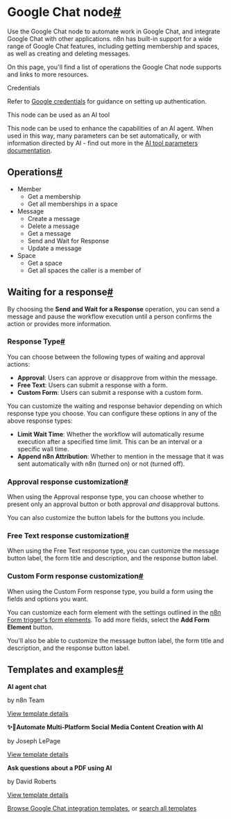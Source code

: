 [](https://github.com/n8n-io/n8n-docs/edit/main/docs/integrations/builtin/app-nodes/n8n-nodes-base.googlechat.md "Edit this page")

# Google Chat node[#](#google-chat-node "Permanent link")

Use the Google Chat node to automate work in Google Chat, and integrate Google Chat with other applications. n8n has built-in support for a wide range of Google Chat features, including getting membership and spaces, as well as creating and deleting messages.

On this page, you'll find a list of operations the Google Chat node supports and links to more resources.

Credentials

Refer to [Google credentials](../../credentials/google/) for guidance on setting up authentication.

This node can be used as an AI tool

This node can be used to enhance the capabilities of an AI agent. When used in this way, many parameters can be set automatically, or with information directed by AI - find out more in the [AI tool parameters documentation](../../../../advanced-ai/examples/using-the-fromai-function/).

## Operations[#](#operations "Permanent link")

*   Member
    *   Get a membership
    *   Get all memberships in a space
*   Message
    *   Create a message
    *   Delete a message
    *   Get a message
    *   Send and Wait for Response
    *   Update a message
*   Space
    *   Get a space
    *   Get all spaces the caller is a member of

## Waiting for a response[#](#waiting-for-a-response "Permanent link")

By choosing the **Send and Wait for a Response** operation, you can send a message and pause the workflow execution until a person confirms the action or provides more information.

### Response Type[#](#response-type "Permanent link")

You can choose between the following types of waiting and approval actions:

*   **Approval**: Users can approve or disapprove from within the message.
*   **Free Text**: Users can submit a response with a form.
*   **Custom Form**: Users can submit a response with a custom form.

You can customize the waiting and response behavior depending on which response type you choose. You can configure these options in any of the above response types:

*   **Limit Wait Time**: Whether the workflow will automatically resume execution after a specified time limit. This can be an interval or a specific wall time.
*   **Append n8n Attribution**: Whether to mention in the message that it was sent automatically with n8n (turned on) or not (turned off).

### Approval response customization[#](#approval-response-customization "Permanent link")

When using the Approval response type, you can choose whether to present only an approval button or both approval _and_ disapproval buttons.

You can also customize the button labels for the buttons you include.

### Free Text response customization[#](#free-text-response-customization "Permanent link")

When using the Free Text response type, you can customize the message button label, the form title and description, and the response button label.

### Custom Form response customization[#](#custom-form-response-customization "Permanent link")

When using the Custom Form response type, you build a form using the fields and options you want.

You can customize each form element with the settings outlined in the [n8n Form trigger's form elements](../../core-nodes/n8n-nodes-base.formtrigger/#form-elements). To add more fields, select the **Add Form Element** button.

You'll also be able to customize the message button label, the form title and description, and the response button label.

## Templates and examples[#](#templates-and-examples "Permanent link")

**AI agent chat**

by n8n Team

[View template details](https://n8n.io/workflows/1954-ai-agent-chat/)

**✨🤖Automate Multi-Platform Social Media Content Creation with AI**

by Joseph LePage

[View template details](https://n8n.io/workflows/3066-automate-multi-platform-social-media-content-creation-with-ai/)

**Ask questions about a PDF using AI**

by David Roberts

[View template details](https://n8n.io/workflows/1960-ask-questions-about-a-pdf-using-ai/)

[Browse Google Chat integration templates](https://n8n.io/integrations/google-chat/), or [search all templates](https://n8n.io/workflows/)